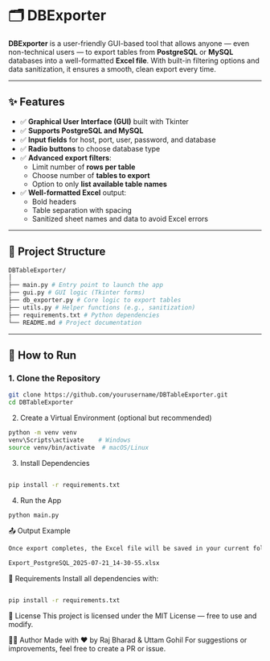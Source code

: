 # 🗂️ DBExporter

**DBExporter** is a user-friendly GUI-based tool that allows anyone — even non-technical users — to export tables from **PostgreSQL** or **MySQL** databases into a well-formatted **Excel file**. With built-in filtering options and data sanitization, it ensures a smooth, clean export every time.

---

## ✨ Features

- ✅ **Graphical User Interface (GUI)** built with Tkinter
- ✅ **Supports PostgreSQL and MySQL**
- ✅ **Input fields** for host, port, user, password, and database
- ✅ **Radio buttons** to choose database type
- ✅ **Advanced export filters**:
  - Limit number of **rows per table**
  - Choose number of **tables to export**
  - Option to only **list available table names**
- ✅ **Well-formatted Excel** output:
  - Bold headers
  - Table separation with spacing
  - Sanitized sheet names and data to avoid Excel errors

---

## 📁 Project Structure

```bash
DBTableExporter/
│
├── main.py # Entry point to launch the app
├── gui.py # GUI logic (Tkinter forms)
├── db_exporter.py # Core logic to export tables
├── utils.py # Helper functions (e.g., sanitization)
├── requirements.txt # Python dependencies
└── README.md # Project documentation
```

---

## 🚀 How to Run

### 1. Clone the Repository

```bash
git clone https://github.com/yourusername/DBTableExporter.git
cd DBTableExporter
```
2. Create a Virtual Environment (optional but recommended)
```bash
python -m venv venv
venv\Scripts\activate    # Windows
source venv/bin/activate  # macOS/Linux
```
3. Install Dependencies
```bash

pip install -r requirements.txt
```
4. Run the App
```bash
python main.py
```
📤 Output Example
```bash
Once export completes, the Excel file will be saved in your current folder like:

Export_PostgreSQL_2025-07-21_14-30-55.xlsx
```
🧩 Requirements
Install all dependencies with:

```bash

pip install -r requirements.txt
```
🪪 License
This project is licensed under the MIT License — free to use and modify.

🙋‍♂️ Author
Made with ❤️ by Raj Bharad & Uttam Gohil
For suggestions or improvements, feel free to create a PR or issue.
